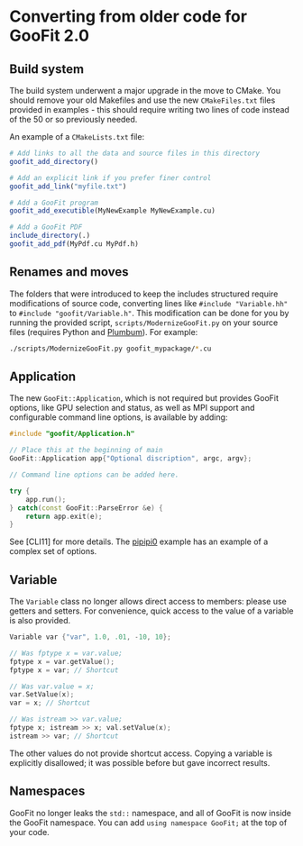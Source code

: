 # Converting from older code for GooFit 2.0


## Build system

The build system underwent a major upgrade in the move to CMake.  You should remove your old Makefiles and use the new `CMakeFiles.txt` files provided in examples - this should require
writing two lines of code instead of the 50 or so previously needed. 

An example of a `CMakeLists.txt` file:

```cmake
# Add links to all the data and source files in this directory
goofit_add_directory()

# Add an explicit link if you prefer finer control
goofit_add_link("myfile.txt")

# Add a GooFit program
goofit_add_executible(MyNewExample MyNewExample.cu)

# Add a GooFit PDF
include_directory(.)
goofit_add_pdf(MyPdf.cu MyPdf.h)
```

## Renames and moves

The folders that were introduced to keep the includes structured require modifications of source code, converting lines like `#include "Variable.hh"` to `#include "goofit/Variable.h"`. This modification can be done for you by running the provided script, `scripts/ModernizeGooFit.py` on your source files (requires Python and [Plumbum](https://github.com/tomerfiliba/plumbum)). For example:

```bash
./scripts/ModernizeGooFit.py goofit_mypackage/*.cu
```

## Application

The new `GooFit::Application`, which is not required but provides GooFit options, like GPU selection and status, as well as MPI support and configurable command line options, is available by adding:

```cpp
#include "goofit/Application.h"

// Place this at the beginning of main
GooFit::Application app{"Optional discription", argc, argv};

// Command line options can be added here.

try {
    app.run();
} catch(const GooFit::ParseError &e) {
    return app.exit(e);
}
```

See [CLI11] for more details. The [pipipi0](./examples/pipipi0DPFit) example has an example of a complex set of options.

## Variable

The `Variable` class no longer allows direct access to members: please use getters and setters. For convenience, quick access to the value of a variable is also provided.

```cpp
Variable var {"var", 1.0, .01, -10, 10};

// Was fptype x = var.value;
fptype x = var.getValue();
fptype x = var; // Shortcut

// Was var.value = x;
var.SetValue(x);
var = x; // Shortcut

// Was istream >> var.value;
fptype x; istream >> x; val.setValue(x);
istream >> var; // Shortcut
```

The other values do not provide shortcut access. Copying a variable is explicitly disallowed; it was possible before but gave incorrect results.

## Namespaces

GooFit no longer leaks the `std::` namespace, and all of GooFit is now inside the GooFit namespace. You can add `using namespace GooFit;` at the top of your code.

